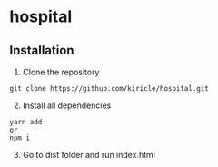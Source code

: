 # hospital
## Installation
1. Clone the repository
```
git clone https://github.com/kiricle/hospital.git
```
2. Install all dependencies 
```
yarn add
or
npm i
```
3. Go to dist folder and run index.html